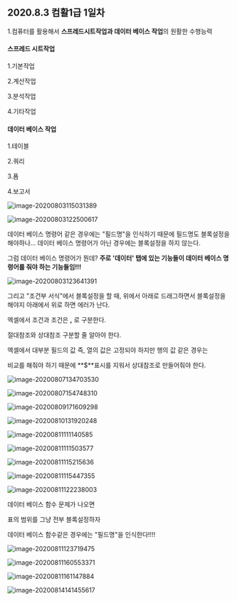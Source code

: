 ## 2020.8.3 컴활1급 1일차



1.컴퓨터를 활용해서 **스프레드시트작업과 데이터 베이스 작업**의 원활한 수행능력



#### 스프레드 시트작업

1.기본작업

2.계산작업

3.분석작업

4.기타작업



#### 데이터 베이스 작업

1.테이블

2.쿼리

3.폼

4.보고서 



![image-20200803115031389](C:\Users\KAUstar\AppData\Roaming\Typora\typora-user-images\image-20200803115031389.png)

![image-20200803122500617](C:\Users\KAUstar\AppData\Roaming\Typora\typora-user-images\image-20200803122500617.png)





데이터 베이스 명령어 같은 경우에는 "필드명"을 인식하기 때문에 필드명도 블록설정을 해야하나... 데이터 베이스 명령어가 아닌 경우에는 블록설정을 하지 않는다.

그럼 데이터 베이스 명령어가 뭔데? **주로 '데이터' 탭에 있는 기능들이 데이터 베이스 명령어를 줘야 하는 기능들임!!!**

![image-20200803123641391](C:\Users\KAUstar\AppData\Roaming\Typora\typora-user-images\image-20200803123641391.png)

 

그리고 "조건부 서식"에서 블록설정을 할 때, 위에서 아래로 드래그하면서 블록설정을 해야지 아래에서 위로 하면 에러가 난다.

엑셀에서 조건과 조건은  **,** 로 구분한다.



절대참조와 상대참조 구분할 줄 알아야 한다.

엑셀에서 대부분 필드의 값 즉, 열의 값은 고정되야 하지만 행의 값 같은 경우는

비교를 해줘야 하기 때문에 **$**표시를 지워서 상대참조로 만들어줘야 한다.



![image-20200807134703530](C:\Users\KAUstar\AppData\Roaming\Typora\typora-user-images\image-20200807134703530.png)

![image-20200807154748310](C:\Users\KAUstar\AppData\Roaming\Typora\typora-user-images\image-20200807154748310.png)

![image-20200809171609298](C:\Users\KAUstar\AppData\Roaming\Typora\typora-user-images\image-20200809171609298.png)

![image-20200810131920248](C:\Users\KAUstar\AppData\Roaming\Typora\typora-user-images\image-20200810131920248.png)

![image-20200811111140585](C:\Users\KAUstar\AppData\Roaming\Typora\typora-user-images\image-20200811111140585.png)

![image-20200811111503577](C:\Users\KAUstar\AppData\Roaming\Typora\typora-user-images\image-20200811111503577.png)

![image-20200811115215636](C:\Users\KAUstar\AppData\Roaming\Typora\typora-user-images\image-20200811115215636.png)

![image-20200811115447355](C:\Users\KAUstar\AppData\Roaming\Typora\typora-user-images\image-20200811115447355.png)

![image-20200811122238003](C:\Users\KAUstar\AppData\Roaming\Typora\typora-user-images\image-20200811122238003.png)

데이터 베이스 함수 문제가 나오면 

표의 범위를 그냥 전부 블록설정하자



데이터 베이스 함수같은 경우에는 "필드명"을 인식한다!!!!





![image-20200811123719475](C:\Users\KAUstar\AppData\Roaming\Typora\typora-user-images\image-20200811123719475.png)

![image-20200811160553371](C:\Users\KAUstar\AppData\Roaming\Typora\typora-user-images\image-20200811160553371.png)

![image-20200811161147884](C:\Users\KAUstar\AppData\Roaming\Typora\typora-user-images\image-20200811161147884.png)





![image-20200814141455617](C:\Users\KAUstar\AppData\Roaming\Typora\typora-user-images\image-20200814141455617.png)